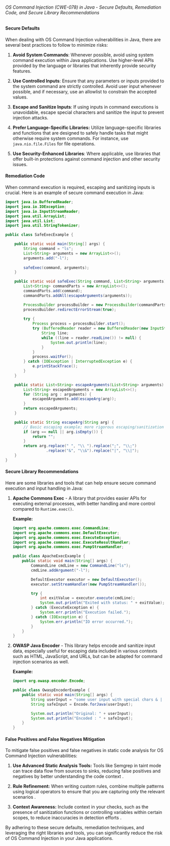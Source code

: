 ###### OS Command Injection (CWE-078) in Java - Secure Defaults, Remediation Code, and Secure Library Recommendations

#### Secure Defaults
When dealing with OS Command Injection vulnerabilities in Java, there are several best practices to follow to minimize risks:

1. **Avoid System Commands**: Whenever possible, avoid using system command execution within Java applications. Use higher-level APIs provided by the language or libraries that inherently provide security features.

2. **Use Controlled Inputs**: Ensure that any parameters or inputs provided to the system command are strictly controlled. Avoid user input whenever possible, and if necessary, use an allowlist to constrain the accepted values.

3. **Escape and Sanitize Inputs**: If using inputs in command executions is unavoidable, escape special characters and sanitize the input to prevent injection attacks.

4. **Prefer Language-Specific Libraries:** Utilize language-specific libraries and functions that are designed to safely handle tasks that might otherwise require system commands. For instance, use `java.nio.file.Files` for file operations.

5. **Use Security-Enhanced Libraries**: Where applicable, use libraries that offer built-in protections against command injection and other security issues.

#### Remediation Code
When command execution is required, escaping and sanitizing inputs is crucial. Here is an example of secure command execution in Java:

```java
import java.io.BufferedReader;
import java.io.IOException;
import java.io.InputStreamReader;
import java.util.ArrayList;
import java.util.List;
import java.util.StringTokenizer;

public class SafeExecExample {

    public static void main(String[] args) {
        String command = "ls";
        List<String> arguments = new ArrayList<>();
        arguments.add("-l");
        
        safeExec(command, arguments);
    }

    public static void safeExec(String command, List<String> arguments) {
        List<String> commandParts = new ArrayList<>();
        commandParts.add(command);
        commandParts.addAll(escapeArguments(arguments));

        ProcessBuilder processBuilder = new ProcessBuilder(commandParts);
        processBuilder.redirectErrorStream(true);
        
        try {
            Process process = processBuilder.start();
            try (BufferedReader reader = new BufferedReader(new InputStreamReader(process.getInputStream()))) {
                String line;
                while ((line = reader.readLine()) != null) {
                    System.out.println(line);
                }
            }
            process.waitFor();
        } catch (IOException | InterruptedException e) {
            e.printStackTrace();
        }
    }

    public static List<String> escapeArguments(List<String> arguments) {
        List<String> escapedArguments = new ArrayList<>();
        for (String arg : arguments) {
            escapedArguments.add(escapeArg(arg));
        }
        return escapedArguments;
    }

    public static String escapeArg(String arg) {
        // Basic escaping example; more rigorous escaping/sanitization may be required based on context
        if (arg == null || arg.isEmpty()) {
            return "";
        }
        return arg.replace(" ", "\\ ").replace(";", "\\;")
                  .replace("&", "\\&").replace("|", "\\|");
    }
}
```

#### Secure Library Recommendations
Here are some libraries and tools that can help ensure secure command execution and input handling in Java:

1. **Apache Commons Exec** - A library that provides easier APIs for executing external processes, with better handling and more control compared to `Runtime.exec()`.

   **Example:**
   ```java
   import org.apache.commons.exec.CommandLine;
   import org.apache.commons.exec.DefaultExecutor;
   import org.apache.commons.exec.ExecuteException;
   import org.apache.commons.exec.ExecuteResultHandler;
   import org.apache.commons.exec.PumpStreamHandler;

   public class ApacheExecExample {
       public static void main(String[] args) {
           CommandLine cmdLine = new CommandLine("ls");
           cmdLine.addArgument("-l");

           DefaultExecutor executor = new DefaultExecutor();
           executor.setStreamHandler(new PumpStreamHandler());

           try {
               int exitValue = executor.execute(cmdLine);
               System.out.println("Exited with status: " + exitValue);
           } catch (ExecuteException e) {
               System.err.println("Execution failed.");
           } catch (IOException e) {
               System.err.println("IO error occurred.");
           }
       }
   }
   ```

2. **OWASP Java Encoder** - This library helps encode and sanitize input data, especially useful for escaping data included in various contexts such as HTML, JavaScript, and URLs, but can be adapted for command injection scenarios as well.

   **Example:**
   ```java
   import org.owasp.encoder.Encode;

   public class OwaspEncoderExample {
       public static void main(String[] args) {
           String userInput = "some user input with special chars & | ;";
           String safeInput = Encode.forJava(userInput);

           System.out.println("Original: " + userInput);
           System.out.println("Encoded : " + safeInput);
       }
   }
   ```

#### False Positives and False Negatives Mitigation
To mitigate false positives and false negatives in static code analysis for OS Command Injection vulnerabilities:

1. **Use Advanced Static Analysis Tools:** Tools like Semgrep in taint mode can trace data flow from sources to sinks, reducing false positives and negatives by better understanding the code context   .

2. **Rule Refinement:** When writing custom rules, combine multiple patterns using logical operators to ensure that you are capturing only the relevant scenarios  .

3. **Context Awareness:** Include context in your checks, such as the presence of sanitization functions or controlling variables within certain scopes, to reduce inaccuracies in detection efforts  .

By adhering to these secure defaults, remediation techniques, and leveraging the right libraries and tools, you can significantly reduce the risk of OS Command Injection in your Java applications.